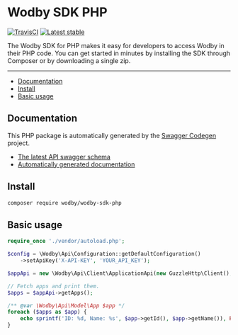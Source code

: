 <!-- 
 
 !!! DO NOT EDIT THIS FILE !!! 
 
 Edit a template instead "tpl/readme.tpl.md".
 
 Automatically generated at 2018-07-28 06:52:27.597619016 +0000 UTC.
 
-->
# Wodby SDK PHP

[![TravisCI](https://travis-ci.org/wodby/wodby-sdk-php.svg?branch=3.0.x)](https://travis-ci.org/wodby/wodby-sdk-php?branch=3.0.x)
[![Latest stable](https://img.shields.io/packagist/v/wodby/wodby-sdk-php.svg)](https://packagist.org/packages/wodby/wodby-sdk-php)

The Wodby SDK for PHP makes it easy for developers to access Wodby in their PHP code. You can get started in minutes by installing the SDK through Composer or by downloading a single zip. 

---

* [Documentation](#documentation)
* [Install](#install)
* [Basic usage](#basic-usage)

## Documentation

This PHP package is automatically generated by the [Swagger Codegen](https://github.com/swagger-api/swagger-codegen) project.

* [The latest API swagger schema](https://app.swaggerhub.com/apis/wodby/api)
* [Automatically generated documentation](SwaggerClient-php)

## Install

```bash
composer require wodby/wodby-sdk-php
```

## Basic usage

```php
require_once './vendor/autoload.php';

$config = \Wodby\Api\Configuration::getDefaultConfiguration()
    ->setApiKey('X-API-KEY', 'YOUR_API_KEY');

$appApi = new \Wodby\Api\Client\ApplicationApi(new GuzzleHttp\Client(), $config);

// Fetch apps and print them.
$apps = $appApi->getApps();

/** @var \Wodby\Api\Model\App $app */
foreach ($apps as $app) {
    echo sprintf('ID: %d, Name: %s', $app->getId(), $app->getName()), PHP_EOL;
}       
```